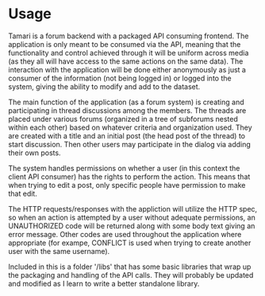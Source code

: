 # Usage

Tamari is a forum backend with a packaged API consuming frontend.  The application
is only meant to be consumed via the API, meaning that the functionality and control
achieved through it will be uniform across media (as they all will have access to
the same actions on the same data).  The interaction with the application will be
done either anonymously as just a consumer of the information (not being logged in)
or logged into the system, giving the ability to modify and add to the dataset.

The main function of the application (as a forum system) is creating and
participating in thread discussions among the members.  The threads are placed under
various forums (organized in a tree of subforums nested within each other) based on
whatever criteria and organization used.  They are created with a title and an
initial post (the head post of the thread) to start discussion.  Then other users
may participate in the dialog via adding their own posts.

The system handles permissions on whether a user (in this context the client API
consumer) has the rights to perform the action.  This means that when trying to
edit a post, only specific people have permission to make that edit.

The HTTP requests/responses with the appliction will utilize the HTTP spec, so when
an action is attempted by a user without adequate permissions, an UNAUTHORIZED code
will be returned along with some body text giving an error message.  Other codes are
used throughout the application where appropriate (for exampe, CONFLICT is used when
trying to create another user with the same username).

Included in this is a folder '/libs' that has some basic libraries that wrap up the
packaging and handling of the API calls.  They will probably be updated and modified
as I learn to write a better standalone library.
